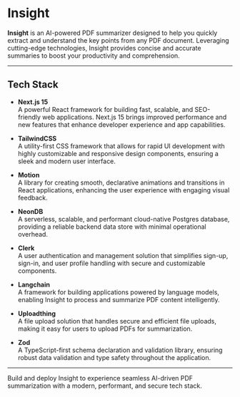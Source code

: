 # Insight

**Insight** is an AI-powered PDF summarizer designed to help you quickly extract and understand the key points from any PDF document. Leveraging cutting-edge technologies, Insight provides concise and accurate summaries to boost your productivity and comprehension.

---

## Tech Stack

- **Next.js 15**  
  A powerful React framework for building fast, scalable, and SEO-friendly web applications. Next.js 15 brings improved performance and new features that enhance developer experience and app capabilities.

- **TailwindCSS**  
  A utility-first CSS framework that allows for rapid UI development with highly customizable and responsive design components, ensuring a sleek and modern user interface.

- **Motion**  
  A library for creating smooth, declarative animations and transitions in React applications, enhancing the user experience with engaging visual feedback.

- **NeonDB**  
  A serverless, scalable, and performant cloud-native Postgres database, providing a reliable backend data store with minimal operational overhead.

- **Clerk**  
  A user authentication and management solution that simplifies sign-up, sign-in, and user profile handling with secure and customizable components.

- **Langchain**  
  A framework for building applications powered by language models, enabling Insight to process and summarize PDF content intelligently.

- **Uploadthing**  
  A file upload solution that handles secure and efficient file uploads, making it easy for users to upload PDFs for summarization.

- **Zod**  
  A TypeScript-first schema declaration and validation library, ensuring robust data validation and type safety throughout the application.

---

Build and deploy Insight to experience seamless AI-driven PDF summarization with a modern, performant, and secure tech stack.
